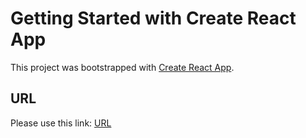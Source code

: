 # Getting Started with Create React App

This project was bootstrapped with [Create React App](https://github.com/facebook/create-react-app).

## URL

Please use this link: [URL](https://saifkeralite.github.io/react-form-validation/)
